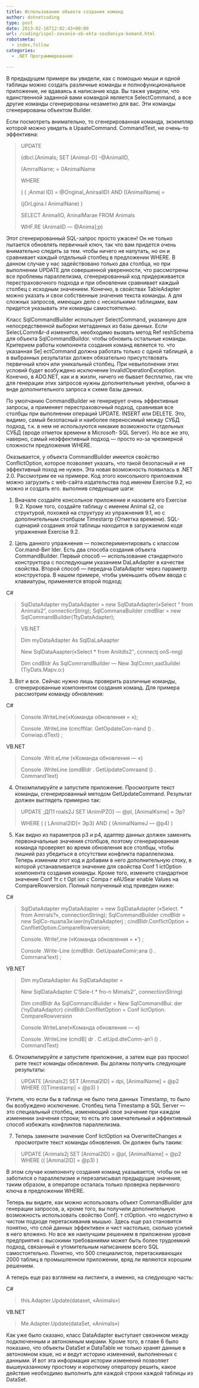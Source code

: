 ```yaml
---
title: Использование объекта создания команд
author: dotnetcoding
type: post
date: 2013-02-16T12:02:43+00:00
url: /coding/ispol-zovanie-ob-ekta-sozdaniya-komand.html
robotsmeta:
  - index,follow
categories:
  - .NET Программирование

---
```

В предыдущем примере вы увидели, как с помощью мыши и одной таблицы можно создать различные команды и полнофункциональное приложение, не вдаваясь в написание кода. Вы также увидели, что единственной заданной вами командой является SelectCommand, а все другие команды сгенерированы незаметно для вас. Эти команды сгенерированы объектом Builder.<!--more-->

Если посмотреть внимательно, то сгенерированная команда, экземпляр которой можно увидеть в UpaateCommand. CommandText, не очень-то эффективна:

> UPDATE
> 
> (dbcl.[Animals; SET [Animal-D] -@AnimalID,
> 
> (AmrralNarre; = 0AnimalName
> 
> WHERE
> 
> ( ( ;Anmal ID] = @Onginal_AniraallD) AND ((AnimaiNamej =
> 
> (jOrLgina.l AnimalNane) )
> 
> SELECT AnimallO, AninalMarae FROM Animals
> 
> WHF.RE (AnimallD &#8212; @Anima];p)

Этот сгенерированный SQL-запрос просто ужасен! Он не только пытается обновлять первичный ключ, так что вам придется очень внимательно следить за тем. чтобы ничего не напутать, но он и сравнивает каждый отдельный столбец в предложении WHERE. В данном случае у нас задействовано только два столбца, но при выполнении UPDATE для совершенной уверенности, что рассмотрены все проблемы параллелизма, сгенерированный код придерживается перестраховочного подхода и при обновлении сравнивает каждый столбец с исходным значением. Конечно, в свойствах TableAdapter можно указать и свои собственные значения текста команды. А для сложных запросов, имеющих дело с несколькими таблицами, вам придется указывать эти команды самостоятельно.

Класс SqlCommandBuilder использует SelectCommand, указанную для непосредственной выборки метаданных из базы данных. Если SelecLComm&#038;r-d изменится, необходимо вызвать метод Ref reshSchema для объекта SqlCommandBuildor. чтобы обновить остальные команды. Критерием работы компонента создания команд является то. что указанная Se] ectCommand должна работать только с одной таблицей, а в выбранных результатах должен обязательно присутствовать первичный ключ или уникальный столбец. При невыполнении этих условий будет возбуждено исключение InvalidOperationException. Конечно, в ADO.NET, как и в жизпн, ничего не бывает бесплатно, гак что для генерации этих запросов нужны дополнительные уенлня, обычно в внде дополнительного запроса к схеме базы данных.

По умолчанию CommandBuilder не генерирует очень эффективные запросы, а применяет перестраховочный подход, сравнивая все столбцы при выполнении операций UPDATE. INSERT или DELETE. Это, видимо, самый безопасный и наиболее переносимый между СУБД подход, т.к. в нем не используются никакие возможности отдельных СУБД {вроде отметок времени в Microsoft- SQL Server}. Но все же это, наверно, самый неэффективный подход — просто нз-за чрезмерной сложности предложения WHERE.

Оказывается, у объекта CommandBuilder имеется свойство ConflictOption, которое позволяет указать, что такой безопасный и не эффективный поход не нужен. Эта новая возможность появилась в .NET 2.0. Рассмотрим ее на примере. Код этого консольного приложения можно загрузить с web-сайта издательства под именем Exercise 9.2, но можно и создать его. выполнив следующие шаги:

1. Вначале создайте консольное приложение и назовите его Exercise 9.2. Кроме того, создайте таблицу с именем Animal s2, со структурой, похожей на структуру из упражнения 9.1, но с дополнительным столбцом Timestarrp {Отметка времени). SQL-сценарий создания этой таблицы находится в загружаемом коде упражнения Exercise 9.2.

2. Цель данного упражнения — поэкспериментировать с классом Cor.mand-Вит lder. Есть два способа создания объекта CommandBuilder. Первый способ — использование стандартного конструктора с последующим указанием DaLaAdapter в качестве свойства. Второй способ — передача DataAdapter через параметр конструктора. В нашем примере, чтобы уменьшить объем ввода с клавиатуры, применяется второй подход:

C#

> SqlDataAdapter myDataAdapter = new SqlDataAdapter(&#171;Select “ from Animals2”, connecticrStrirg); SqlCommanaBuilder cmdBlar = new SqlCommandBuilder(TtyDatsAdapter);
  
> VB.NET
> 
> Dim myDataAdapter As SqlDaLaAaapter
> 
> New SqlDataAaapter(&#171;Select * from Aniitdls2&#8243;, ccnnectj onS-nng)
> 
> Dim cndBldr As SqlComrrandBuilder &#8212; New 3qICcmrr,aad3uildei (TiyDats.Mapv.o:)

3. Вот и все. Сейчас нужно лишь проверить различные команды, сгенерированные компонентом создания команд. Для примера рассмотрим команду обновления:

C#

> Console.WriteLine(&#171;Команда обновления = &#171;);
> 
> Console .WriteLine (cmcffilar. GetOpdateCon-nand () . Conwiap.dText) ; 

VB.NET

> Console .Writ.eLme (&#171;Команда обновления &#8212; &#171;)
> 
> Console .WriteLine (omdBldr . GetUpdateComraand () . Command&#8217;lext)

4. Откомпилируйте и запустите приложение. Просмотрите текст команды, сгенерированный методом GetUpdateCommand. Результат должен выглядеть примерно так:

> UPDATE ;ДП1 roals2J SET lAnimlPZO] &#8212; @pl, [AnimalKsme] = Эр?
> 
> WHERE ( ( LAnimal2lD]= ЭрЗ) AND ( (AnimalNameJ &#8212; @p4) )

5. Как видно из параметров рЗ и р4, адаптер данных должен заменять первоначальные значения столбцов, поэтому сгенерированная команда проверяет во время обновления все столбцы, чтобы лишний раз убедиться в отсутствии конфликта параллелизма. Теперь изменим этот код и добавим в него дополнительную стоку, в которой устанавливается значение для свойства Conf 1 ictOption компонента создания команды. Кроме того, измените стандартное значение Conf 1т с t Opt ion с Compa г eAUSear enable Values на CompareRowversion. Полный полученный код приведен ниже:

C#

> SqlDataAdapter myDataAdapler = new SqlDataAdapter (&#171;Select. * from Amrrals?&#187;, connectionString); SqlCommandBuilder cmdBldr = new SqlCo-пшапаЗи:iaer(nyDataAdapterj ; cindBldr.ConflictOption = ConflietOption.CompareRowversion;
> 
> Console. Write!,ine (&#171;Команда обновления = •&#8217;) ;
> 
> Console .Write-Line (cmdBldr. GetUpaateComir;ana () . Comrnana&#8217;lext) ;

VB.NET

> Dim myDataAdapter As SqlDataAdapter =
> 
> New SqlDataAdapter C’Sele-t * fro-n Mimals2&#8243;, connectionString)
> 
> Dim cmdBldr As SqlComnanciBuiider = New SqlCommandBui: der (&#8216;nyDataAdaptcr) cindBldr.ConflletOption = Conf lictOption. CompareRowversion
> 
> Console.WriteLane(&#171;Команда обновления &#8212; &#171;)
> 
> Console .WriteLine (cmdB] dr . C.etUpd.dteComn-an&#8217;i () . CommandText)

6. Откомпилируйте и запустите приложение, а затем еще раз просмо!рите текст команды обновления. Вы должны получить следующие результаты:

> UPDATE [Aninals2] SET [Ammal2ID] = dpi, [AnimalName] = @p2 WHERE (([Timestamp] = @p3) )

Учтите, что если бы в таблице не было типа данных Timestamp, то было бы возбуждено исключение. Столбец типа Timestamp в SQL Server — это специальный столбец, изменяющий свое значение при каждом изменении значения строки; то есть это замечательный и эффективный способ избежать конфликтов параллелизма.

7. Теперь замените значение Conf lictOption на OverwriteChanges и просмотрите текст команды обновления. Он должен быть таким:

> UPDATE [Animals2j SET [Animal2lD] = @pl, [AnimalName] = @p2 WHERE (( [Ammal2ID] = @p3) )

В этом случае компоненту создания команд указывается, чтобы он не заботился о параллелизме и перезаписывал предыдущие значения; таким образом, в операторе осталась только проверка первичного ключа в предложении WHERE.

Теперь вы видите, как можно использовать объект CommandBuilder для генерации запросов, а, кроме того, вы получили дополнительную возможность использовать свойство Conf]. т ctOption. что недоступно в чистом подходе перетаскиванив мышью. Здесь еще раз становится понятно, что слой данных эффективен и чист настолько, сколько усилий в него вложено. Но все же наилучшим решением в приложении уровня предприятия с высокими требованиями может быть более трудоемкий подход, связанный е утомительным написанием всего SQL самостоятельно. Понятно, что 500 специалистов, перетаскивающих 2000 таблиц в промышленном приложении, вряд ли являются хорошим решением.

А теперь еще раз взглянем на листинги, а именно, на следующую часть:

C#

> this.Adapter.Update(dataset, &#171;Animals&#187;) 

VB.NET

> Me.Adapter.Update(dataSet, &#171;Animals&#187;)

Как уже было сказано, класс DataAdapter выступает связником между подключенным и автономным мирами. Кроме того, в главе 6 было показано, что объекты DataSet и DataTable не только хранят данные в автономном кэше, но и ведут историю изменений, выполненных с данными. И вот эта информация истории изменений позволяет вышеуказанному простому и короткому оператору решить, какое действие необходимо выполнить для каждой строки каждой таблицы из DataSet.